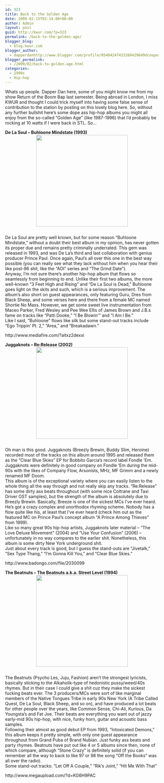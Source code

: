 ```yaml
---
id: 323
title: Back to the Golden Age
date: 2009-02-15T02:14:00+00:00
author: Admin
layout: post
guid: http://kwur.com/?p=323
permalink: /back-to-the-golden-age/
blogger_blog:
  - blog.kwur.com
blogger_author:
  - dapperdanhttp://www.blogger.com/profile/05404247433260429649dcooper@artsci.wustl.edu
blogger_permalink:
  - /2009/02/back-to-golden-age.html
categories:
  - 1990s
  - Hip-hop
---
```

<div class="pf-content">
  <p>
    Whats up people. Dapper Dan here, some of you might know me from my show Return of the Boom Bap last semester. Being abroad in London, I miss KWUR and thought I could trick myself into having some false sense of contribution to the station by posting on this lovely blog here. So, without any further bullshit here’s some dope ass hip-hop albums you might all enjoy from the so-called “Golden Age” (like 1987-1996) that I’d probably be rocking at 10 watts if I were back in STL. So…
  </p>
  
  <p>
    <span style="font-weight: bold;">De La Soul – Buhloone Mindstate</span><span style="font-weight: bold;"> (1993)</span><br /><a onblur="try {parent.deselectBloggerImageGracefully();} catch(e) {}" href="http://www.kwur.com/blog/uploaded_images/buhloone-745996"><img style="margin: 0px auto 10px; display: block; text-align: center; cursor: pointer; width: 300px; height: 300px;" src="http://www.kwur.com/blog/uploaded_images/buhloone-745990" alt="" border="0" /></a><br />De La Soul are pretty well known, but for some reason “Buhloone Mindstate,” without a doubt their best album in my opinion, has never gotten its proper due and remains pretty criminally underrated. This gem was released in 1993, and was De La’s third and last collaboration with genius producer Prince Paul. Once again, Paul’s all over this one in the best way possible (you can really see what they lack without him when you hear their like post-96 shit, like the “AOI” series and “The Grind Date”).<br />Anyway, I’m not sure there’s another hip-hop album that flows so seamlessly from beginning to end. Unlike their first two albums, the more well-known “3 Feet High and Rising” and “De La Soul is Dead,” Buhloone goes light on the skits and such, which is a serious improvement. The album’s also short on guest appearances, only featuring Guru, Dres from Black Sheep, and some verses here and there from a female MC named Shortie No Mass. However, we get some sweet live instrumentation from Maceo Parker, Fred Wesley and Pee Wee Ellis of James Brown and J.B.s fame on tracks like “Patti Dooke,” “I Be Blowin'” and “I Am I Be.”<br />Like I said, “Buhloone” flows like silk but some stand-out tracks include “Ego Trippin’ Pt. 2,” “Area,” and “Breakadawn.”
  </p>
  
  <p>
    http://www.mediafire.com/?aitxz2dexxi
  </p>
  
  <p>
    <span style="font-weight: bold;">Juggaknots – Re:Release (2002)</span><br /><a onblur="try {parent.deselectBloggerImageGracefully();} catch(e) {}" href="http://www.kwur.com/blog/uploaded_images/juggaknots-755471"><img style="margin: 0px auto 10px; display: block; text-align: center; cursor: pointer; width: 300px; height: 300px;" src="http://www.kwur.com/blog/uploaded_images/juggaknots-755468" alt="" border="0" /></a><br />Oh man is this good. Juggaknots (Breezly Brewin, Buddy Slim, Heroine) recorded most of the tracks on this album around 1995 and released them as the “Clear Blue Skies” EP for Bobbito Garcia’s record label Fondle ‘Em. Juggaknots were definitely in good company on Fondle ‘Em during the mid-90s with the likes of Company Flow, Arsonists, MHz, MF Grimm and a newly renamed MF Doom.<br />This album is of the exceptional variety where you can easily listen to the whole thing all the way through and not really skip any tracks. “Re:Release” has some dirty ass beats throughout (with some nice Coltrane and Taxi Driver OST samples), but the strength of the album is absolutely due to Breezly Brewin. Basically, Breeze is one of the sickest MCs I’ve ever heard. He’s got a crazy complex and unorthodox rhyming scheme. Nobody has a flow quite like his, at least that I’ve ever heard (check him out as the featured MC on Prince Paul’s concept album “A Prince Among Thieves” from 1999).<br />Like so many great 90s hip-hop artists, Juggaknots later material – “The Love Deluxe Movement” (2004) and “Use Your Confusion” (2006) – unfortunately in no way compares to the earlier shit. Nonetheless, this album is some dirty New York underground shit.<br />Just about every track is good, but I guess the stand-outs are “Jivetalk,” “Sex Type Thang,” “I’m Gonna Kill You,” and “Clear Blue Skies.”
  </p>
  
  <p>
    http://www.badongo.com/file/2030099
  </p>
  
  <p>
    <span style="font-weight: bold;">The Beatnuts – The Beatnuts a.k.a. Street Level (1994)</span><br /><a onblur="try {parent.deselectBloggerImageGracefully();} catch(e) {}" href="http://www.kwur.com/blog/uploaded_images/beatnuts-786925"><img style="margin: 0px auto 10px; display: block; text-align: center; cursor: pointer; width: 300px; height: 300px;" src="http://www.kwur.com/blog/uploaded_images/beatnuts-786923" alt="" border="0" /></a><br />The Beatnuts (Psycho Les, Juju, Fashion) aren’t the strongest lyricists, basically sticking to the Alkaholik-type of hedonistic pussy/weed/40s rhymes. But in their case I could give a shit cuz they make the sickest fucking beats ever. The 3 producers/MCs were sort of like marginal members of the Native Tongues Tribe in early 90s New York (A Tribe Called Quest, De La Soul, Black Sheep, and so on), and have produced a lot beats for other people over the years, like Common Sense, Chi-Ali, Kurious, Da Youngsta’s and Fat Joe. Their beats are everything you want out of jazzy early-mid 90s hip-hop, with nice, funky horn, guitar and acoustic bass samples.<br />Following their almost as good debut EP from 1993, “Intoxicated Demons,” this album keeps it pretty simple, with only one guest appearance throughout from Grand Puba of Brand Nubian. Just funky ass beats and party rhymes. Beatnuts have put out like 4 or 5 albums since then, none of which compare, although “Stone Crazy” is definitely solid (if you can remember all the way to back to like 97 or 98 the song “Off the Books” was all over the radio).<br />Some stand-out tracks: “Let Off A Couple,” “Rik’s Joint,” “Hit Me With That”
  </p>
  
  <p>
    http://www.megaupload.com/?d=KG6H9PAC<a href="http://www.kwur.com/blog/buhloone"><br /></a>
  </p>
</div>